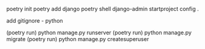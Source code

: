 poetry init
poetry add django
poetry shell
django-admin startproject config .

add gitignore - python

(poetry run) python manage.py runserver
(poetry run) python manage.py migrate
(poetry run) python manage.py createsuperuser
